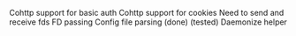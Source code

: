 
Cohttp support for basic auth
Cohttp support for cookies
Need to send and receive fds
FD passing
Config file parsing (done) (tested)
Daemonize helper
